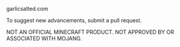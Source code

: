 garlicsalted.com

To suggest new advancements, submit a pull request.

NOT AN OFFICIAL MINECRAFT PRODUCT. NOT APPROVED BY OR ASSOCIATED WITH MOJANG.
